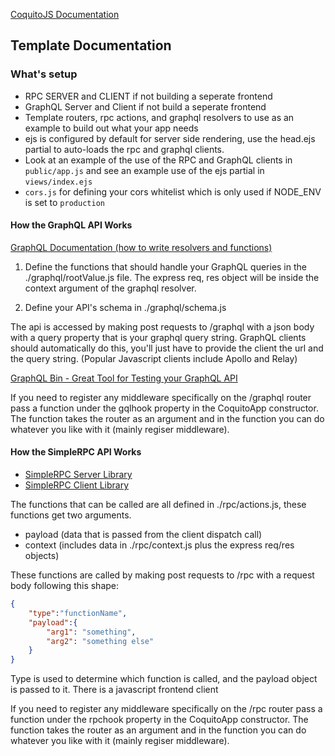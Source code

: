 [CoquitoJS Documentation](https://www.npmjs.com/package/coquito)

## Template Documentation

### What's setup
- RPC SERVER and CLIENT if not building a seperate frontend
- GraphQL Server and Client if not build a seperate frontend
- Template routers, rpc actions, and graphql resolvers to use as an example to build out what your app needs
- ejs is configured by default for server side rendering, use the head.ejs partial to auto-loads the rpc and graphql clients.
- Look at an example of the use of the RPC and GraphQL clients in `public/app.js` and see an example use of the ejs partial in `views/index.ejs`
- `cors.js` for defining your cors whitelist which is only used if NODE_ENV is set to `production`

#### How the GraphQL API Works

[GraphQL Documentation (how to write resolvers and functions)](https://graphql.org/learn/)

1. Define the functions that should handle your GraphQL queries in the ./graphql/rootValue.js file. The express req, res object will be inside the context argument of the graphql resolver.

2. Define your API's schema in ./graphql/schema.js

The api is accessed by making post requests to /graphql with a json body with a query property that is your graphql query string. GraphQL clients should automatically do this, you'll just have to provide the client the url and the query string. (Popular Javascript clients include Apollo and Relay)

[GraphQL Bin - Great Tool for Testing your GraphQL API](https://www.graphqlbin.com/v2/new)

If you need to register any middleware specifically on the /graphql router pass a function under the gqlhook property in the CoquitoApp constructor. The function takes the router as an argument and in the function you can do whatever you like with it (mainly regiser middleware).

#### How the SimpleRPC API Works

- [SimpleRPC Server Library](https://www.npmjs.com/package/@alexmerced/simplerpc-server)
- [SimpleRPC Client Library](https://www.npmjs.com/package/@alexmerced/simplerpc-client)

The functions that can be called are all defined in ./rpc/actions.js, these functions get two arguments.

- payload (data that is passed from the client dispatch call)
- context (includes data in ./rpc/context.js plus the express req/res objects)

These functions are called by making post requests to /rpc with a request body following this shape:

```json
{
    "type":"functionName",
    "payload":{
        "arg1": "something",
        "arg2": "something else"
    }
}
```

Type is used to determine which function is called, and the payload object is passed to it. There is a javascript frontend client

If you need to register any middleware specifically on the /rpc router pass a function under the rpchook property in the CoquitoApp constructor. The function takes the router as an argument and in the function you can do whatever you like with it (mainly regiser middleware).